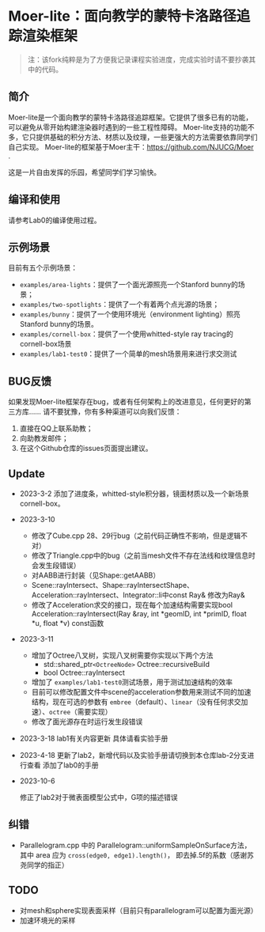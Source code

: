 # Moer-lite：面向教学的蒙特卡洛路径追踪渲染框架

> 注：该fork纯粹是为了方便我记录课程实验进度，完成实验时请不要抄袭其中的代码。

## 简介

Moer-lite是一个面向教学的蒙特卡洛路径追踪框架。它提供了很多已有的功能，可以避免从零开始构建渲染器时遇到的一些工程性障碍。
Moer-lite支持的功能不多，它只提供基础的积分方法、材质以及纹理，一些更强大的方法需要依靠同学们自己实现。
Moer-lite的框架基于Moer主干：https://github.com/NJUCG/Moer .

这是一片自由发挥的乐园，希望同学们学习愉快。

## 编译和使用

请参考Lab0的编译使用过程。

## 示例场景

目前有五个示例场景：

- `examples/area-lights`：提供了一个面光源照亮一个Stanford bunny的场景；
- `examples/two-spotlights`：提供了一个有着两个点光源的场景；
- `examples/bunny`：提供了一个使用环境光（environment lighting）照亮Stanford bunny的场景。
- `examples/cornell-box`：提供了一个使用whitted-style ray tracing的cornell-box场景
- `examples/lab1-test0`：提供了一个简单的mesh场景用来进行求交测试

## BUG反馈

如果发现Moer-lite框架存在bug，或者有任何架构上的改进意见，任何更好的第三方库……
请不要犹豫，你有多种渠道可以向我们反馈：

1. 直接在QQ上联系助教；
2. 向助教发邮件；
3. 在这个Github仓库的issues页面提出建议。

## Update

- 2023-3-2 添加了进度条，whitted-style积分器，镜面材质以及一个新场景cornell-box。
- 2023-3-10

  - 修改了Cube.cpp 28、29行bug（之前代码正确性不影响，但是逻辑不对）
  - 修改了Triangle.cpp中的bug（之前当mesh文件不存在法线和纹理信息时会发生段错误）
  - 对AABB进行封装（见Shape::getAABB）
  - Scene::rayIntersect、Shape::rayIntersectShape、Acceleration::rayIntersect、Integrator::li中const Ray& 修改为Ray&
  - 修改了Acceleration求交的接口，现在每个加速结构需要实现bool Acceleration::rayIntersect(Ray &ray, int *geomID, int *primID, float *u, float *v) const函数
- 2023-3-11

  - 增加了Octree八叉树，实现八叉树需要你实现以下两个方法
    - std::shared_ptr`<OctreeNode>` Octree::recursiveBuild
    - bool Octree::rayIntersect
  - 增加了 `examples/lab1-test0`测试场景，用于测试加速结构的效率
  - 目前可以修改配置文件中scene的acceleration参数用来测试不同的加速结构，现在可选的参数有 `embree`（default）、`linear`（没有任何求交加速）、`octree`（需要实现）
  - 修改了面光源存在时运行发生段错误
- 2023-3-18
  lab1有关内容更新 具体请看实验手册
- 2023-4-18
  更新了lab2，新增代码以及实验手册请切换到本仓库lab-2分支进行查看
  添加了lab0的手册
- 2023-10-6

  修正了lab2对于微表面模型公式中，G项的描述错误

## 纠错

- Parallelogram.cpp 中的 Parallelogram::uniformSampleOnSurface方法，其中 area 应为 `cross(edge0, edge1).length()`， 即去掉.5f的系数（感谢苏尧同学的指正）

## TODO

- 对mesh和sphere实现表面采样（目前只有parallelogram可以配置为面光源）
- 加速环境光的采样
